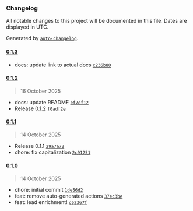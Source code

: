 ### Changelog

All notable changes to this project will be documented in this file. Dates are displayed in UTC.

Generated by [`auto-changelog`](https://github.com/CookPete/auto-changelog).

#### [0.1.3](https://github.com/meetbryce/n8n-nodes-similarweb/compare/0.1.2...0.1.3)

- docs: update link to actual docs [`c236b80`](https://github.com/meetbryce/n8n-nodes-similarweb/commit/c236b808014beb905ca79ada4ab85dde3f2df2c7)

#### [0.1.2](https://github.com/meetbryce/n8n-nodes-similarweb/compare/0.1.1...0.1.2)

> 16 October 2025

- docs: update README [`ef7ef12`](https://github.com/meetbryce/n8n-nodes-similarweb/commit/ef7ef121af3dd256dd9227172c56e7dd405cc66e)
- Release 0.1.2 [`f0adf2e`](https://github.com/meetbryce/n8n-nodes-similarweb/commit/f0adf2eed78ef575246c3a434bf2444d5859f46f)

#### [0.1.1](https://github.com/meetbryce/n8n-nodes-similarweb/compare/0.1.0...0.1.1)

> 14 October 2025

- Release 0.1.1 [`29a7a72`](https://github.com/meetbryce/n8n-nodes-similarweb/commit/29a7a72983ee9fbac87258a343154b9b5f78057f)
- chore: fix capitalization [`2c91251`](https://github.com/meetbryce/n8n-nodes-similarweb/commit/2c91251ce4bd5c38c477fa409ac2b970288e5fb0)

#### 0.1.0

> 14 October 2025

- chore: initial commit [`1de56d2`](https://github.com/meetbryce/n8n-nodes-similarweb/commit/1de56d26321b7514292d87a820d62018b111e857)
- feat: remove auto-generated actions [`37ec3be`](https://github.com/meetbryce/n8n-nodes-similarweb/commit/37ec3be90677c3b09c8c1982dfb5b2563036a02d)
- feat: lead enrichment! [`c62367f`](https://github.com/meetbryce/n8n-nodes-similarweb/commit/c62367fa38a2d5cdd8b67ae9225bfd9051d0e4fe)
